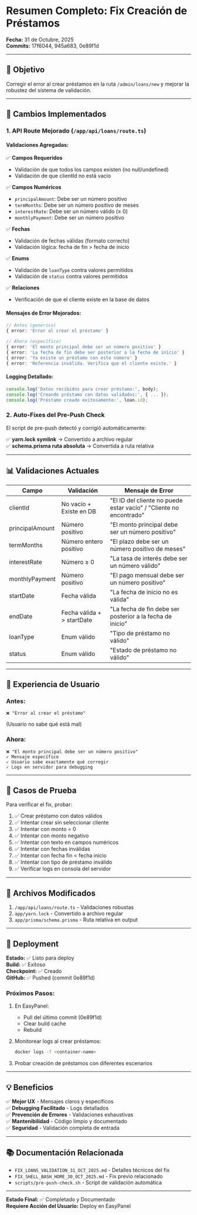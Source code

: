 # Resumen Completo: Fix Creación de Préstamos
**Fecha:** 31 de Octubre, 2025  
**Commits:** 17f6044, 945a683, 0e89f1d

---

## 🎯 Objetivo

Corregir el error al crear préstamos en la ruta `/admin/loans/new` y mejorar la robustez del sistema de validación.

---

## 🔧 Cambios Implementados

### 1. API Route Mejorado (`/app/api/loans/route.ts`)

#### Validaciones Agregadas:

✅ **Campos Requeridos**
- Validación de que todos los campos existen (no null/undefined)
- Validación de que clientId no está vacío

✅ **Campos Numéricos**
- `principalAmount`: Debe ser un número positivo
- `termMonths`: Debe ser un número positivo de meses
- `interestRate`: Debe ser un número válido (≥ 0)
- `monthlyPayment`: Debe ser un número positivo

✅ **Fechas**
- Validación de fechas válidas (formato correcto)
- Validación lógica: fecha de fin > fecha de inicio

✅ **Enums**
- Validación de `loanType` contra valores permitidos
- Validación de `status` contra valores permitidos

✅ **Relaciones**
- Verificación de que el cliente existe en la base de datos

#### Mensajes de Error Mejorados:

```typescript
// Antes (genérico)
{ error: 'Error al crear el préstamo' }

// Ahora (específico)
{ error: 'El monto principal debe ser un número positivo' }
{ error: 'La fecha de fin debe ser posterior a la fecha de inicio' }
{ error: 'Ya existe un préstamo con este número' }
{ error: 'Referencia inválida. Verifica que el cliente existe.' }
```

#### Logging Detallado:

```typescript
console.log('Datos recibidos para crear préstamo:', body);
console.log('Creando préstamo con datos validados:', { ... });
console.log('Préstamo creado exitosamente:', loan.id);
```

### 2. Auto-Fixes del Pre-Push Check

El script de pre-push detectó y corrigió automáticamente:

✅ **yarn.lock symlink** → Convertido a archivo regular  
✅ **schema.prisma ruta absoluta** → Convertida a ruta relativa

---

## 📊 Validaciones Actuales

| Campo | Validación | Mensaje de Error |
|-------|-----------|-----------------|
| clientId | No vacío + Existe en DB | "El ID del cliente no puede estar vacío" / "Cliente no encontrado" |
| principalAmount | Número positivo | "El monto principal debe ser un número positivo" |
| termMonths | Número entero positivo | "El plazo debe ser un número positivo de meses" |
| interestRate | Número ≥ 0 | "La tasa de interés debe ser un número válido" |
| monthlyPayment | Número positivo | "El pago mensual debe ser un número positivo" |
| startDate | Fecha válida | "La fecha de inicio no es válida" |
| endDate | Fecha válida + > startDate | "La fecha de fin debe ser posterior a la fecha de inicio" |
| loanType | Enum válido | "Tipo de préstamo no válido" |
| status | Enum válido | "Estado de préstamo no válido" |

---

## 🎨 Experiencia de Usuario

### Antes:
```
❌ "Error al crear el préstamo"
```
(Usuario no sabe qué está mal)

### Ahora:
```
❌ "El monto principal debe ser un número positivo"
✓ Mensaje específico
✓ Usuario sabe exactamente qué corregir
✓ Logs en servidor para debugging
```

---

## 🧪 Casos de Prueba

Para verificar el fix, probar:

1. ✅ Crear préstamo con datos válidos
2. ✅ Intentar crear sin seleccionar cliente
3. ✅ Intentar con monto = 0
4. ✅ Intentar con monto negativo
5. ✅ Intentar con texto en campos numéricos
6. ✅ Intentar con fechas inválidas
7. ✅ Intentar con fecha fin < fecha inicio
8. ✅ Intentar con tipo de préstamo inválido
9. ✅ Verificar logs en consola del servidor

---

## 📝 Archivos Modificados

1. `/app/api/loans/route.ts` - Validaciones robustas
2. `app/yarn.lock` - Convertido a archivo regular
3. `app/prisma/schema.prisma` - Ruta relativa en output

---

## 🚀 Deployment

**Estado:** ✅ Listo para deploy  
**Build:** ✅ Exitoso  
**Checkpoint:** ✅ Creado  
**GitHub:** ✅ Pushed (commit 0e89f1d)

### Próximos Pasos:

1. En EasyPanel:
   - Pull del último commit (0e89f1d)
   - Clear build cache
   - Rebuild

2. Monitorear logs al crear préstamos:
   ```bash
   docker logs -f <container-name>
   ```

3. Probar creación de préstamos con diferentes escenarios

---

## 💡 Beneficios

✅ **Mejor UX** - Mensajes claros y específicos  
✅ **Debugging Facilitado** - Logs detallados  
✅ **Prevención de Errores** - Validaciones exhaustivas  
✅ **Mantenibilidad** - Código limpio y documentado  
✅ **Seguridad** - Validación completa de entrada  

---

## 📚 Documentación Relacionada

- `FIX_LOANS_VALIDATION_31_OCT_2025.md` - Detalles técnicos del fix
- `FIX_SHELL_BASH_HOME_30_OCT_2025.md` - Fix previo relacionado
- `scripts/pre-push-check.sh` - Script de validación automática

---

**Estado Final:** ✅ Completado y Documentado  
**Requiere Acción del Usuario:** Deploy en EasyPanel
